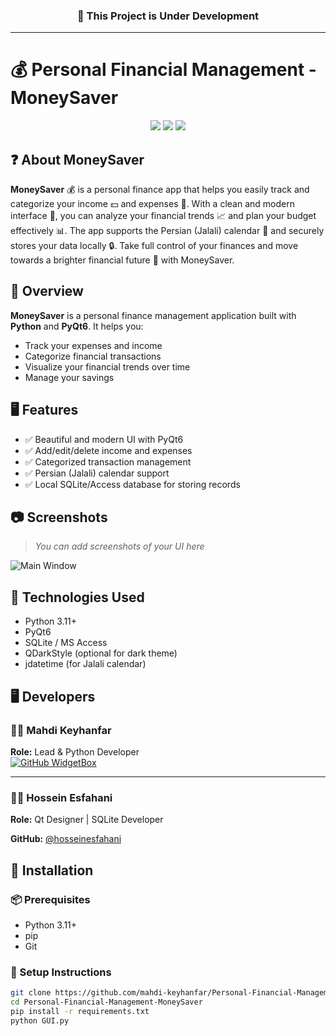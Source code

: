 <h3 align="center">
  🚧 This Project is Under Development
</h3>

---

# 💰 Personal Financial Management - MoneySaver

<p align="center">
  <img src="https://img.shields.io/badge/Python-3.11-blue?style=flat-square&logo=python" />
  <img src="https://img.shields.io/badge/PyQt-6-green?style=flat-square&logo=qt" />
  <img src="https://img.shields.io/badge/Platform-Windows-lightgrey?style=flat-square&logo=windows" />
</p>

## ❓ About MoneySaver

**MoneySaver** 💰 is a personal finance app that helps you easily track and categorize your income 💵 and expenses 💸. With a clean and modern interface 🎨, you can analyze your financial trends 📈 and plan
your budget effectively 📊. The app supports the Persian (Jalali) calendar 📅 and securely stores your data locally 🔒. Take full control of your finances and move towards a brighter financial future 🚀 with
MoneySaver.

## 📌 Overview

**MoneySaver** is a personal finance management application built with **Python** and **PyQt6**. It helps you:

- Track your expenses and income
- Categorize financial transactions
- Visualize your financial trends over time
- Manage your savings

## 🖥️ Features

- ✅ Beautiful and modern UI with PyQt6
- ✅ Add/edit/delete income and expenses
- ✅ Categorized transaction management
- ✅ Persian (Jalali) calendar support
- ✅ Local SQLite/Access database for storing records

## 📷 Screenshots

> _You can add screenshots of your UI here_

![Main Window](screenshots/main.png)

## 🔧 Technologies Used

- Python 3.11+
- PyQt6
- SQLite / MS Access
- QDarkStyle (optional for dark theme)
- jdatetime (for Jalali calendar)

## 🖥️ Developers

### 🧑‍💻 Mahdi Keyhanfar  
**Role:** Lead & Python Developer  
[![GitHub WidgetBox](https://github-widgetbox.vercel.app/api/profile?username=mahdi-keyhanfar&data=followers,repositories,stars,commits&theme=nautilus)](https://github.com/mahdi-keyhanfar)

---

### 🧑‍💻 Hossein Esfahani  
**Role:** Qt Designer | SQLite Developer

**GitHub:** [@hosseinesfahani](https://github.com/hosseinesfahani)  

## 📂 Installation

### 📦 Prerequisites

- Python 3.11+
- pip
- Git

### 🧪 Setup Instructions

```bash
git clone https://github.com/mahdi-keyhanfar/Personal-Financial-Management-MoneySaver.git
cd Personal-Financial-Management-MoneySaver
pip install -r requirements.txt
python GUI.py

